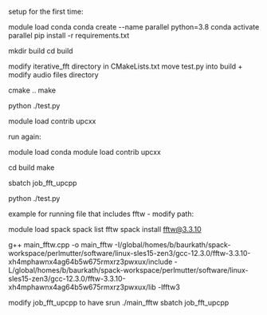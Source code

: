  

setup for the first time:

module load conda 
conda create --name parallel python=3.8
conda activate parallel
pip install -r requirements.txt 
 


mkdir build 
cd build


modify iterative_fft directory in CMakeLists.txt
move test.py into build + modify audio files directory 

cmake ..
make 


python ./test.py




module load contrib upcxx










run again:

module load conda 
module load contrib upcxx

cd build 
make 


sbatch job_fft_upcpp


python ./test.py






example for running file that includes fftw - modify path:


module load spack
spack list fftw
spack install fftw@3.3.10


g++ main_fftw.cpp -o main_fftw -I/global/homes/b/baurkath/spack-workspace/perlmutter/software/linux-sles15-zen3/gcc-12.3.0/fftw-3.3.10-xh4mphawnx4ag64b5w675rmxrz3pwxux/include -L/global/homes/b/baurkath/spack-workspace/perlmutter/software/linux-sles15-zen3/gcc-12.3.0/fftw-3.3.10-xh4mphawnx4ag64b5w675rmxrz3pwxux/lib -lfftw3


modify  job_fft_upcpp to have srun ./main_fftw
sbatch job_fft_upcpp









